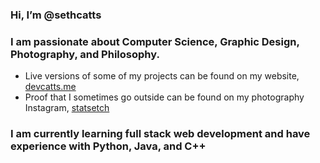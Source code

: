 ### Hi, I’m @sethcatts

### I am passionate about Computer Science, Graphic Design, Photography, and Philosophy. 
- Live versions of some of my projects can be found on my website, [devcatts.me](https://www.devcatts.me)
- Proof that I sometimes go outside can be found on my photography Instagram, [statsetch](https://www.instagram.com/statsetch/)

### I am currently learning full stack web development and have experience with Python, Java, and C++
<!---
sethcatts/sethcatts is a ✨ special ✨ repository because its `README.md` (this file) appears on your GitHub profile.
You can click the Preview link to take a look at your changes.
--->
